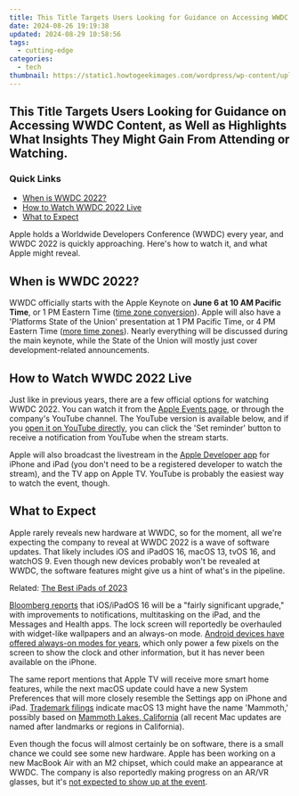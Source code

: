 ```yaml
---
title: This Title Targets Users Looking for Guidance on Accessing WWDC Content, as Well as Highlights What Insights They Might Gain From Attending or Watching.
date: 2024-08-26 19:19:38
updated: 2024-08-29 10:58:56
tags:
  - cutting-edge
categories:
  - tech
thumbnail: https://static1.howtogeekimages.com/wordpress/wp-content/uploads/2022/05/Apple-event-featured.png
---
```


## This Title Targets Users Looking for Guidance on Accessing WWDC Content, as Well as Highlights What Insights They Might Gain From Attending or Watching.

### Quick Links

* [When is WWDC 2022?](https://review-topics.techidaily.com/in-2024-how-to-share-location-in-messenger-on-tecno-camon-20-pro-5g-drfone-by-drfone-virtual-android/)
* [How to Watch WWDC 2022 Live](https://os-tips.techidaily.com/comparing-gphone-and-iphone-top-8-criteria-determining-the-clear-winner/)
* [What to Expect](https://audio-shaping.techidaily.com/mastering-volume-transitions-audio-panning-techniques-in-imovie/)

 Apple holds a Worldwide Developers Conference (WWDC) every year, and WWDC 2022 is quickly approaching. Here's how to watch it, and what Apple might reveal.

##  When is WWDC 2022?

 WWDC officially starts with the Apple Keynote on **June 6 at 10 AM Pacific Time**, or 1 PM Eastern Time ([time zone conversion](https://time.is/1000AM%5F6%5FJune%5F2022%5Fin%5FPDT?WWDC%5F2022%5FApple%5FKeynote)). Apple will also have a 'Platforms State of the Union' presentation at 1 PM Pacific Time, or 4 PM Eastern Time ([more time zones](https://time.is/1pm%5F6%5FJune%5F2022%5Fin%5FPDT?Apple%5FPlatforms%5FState%5Fof%5Fthe%5FUnion)). Nearly everything will be discussed during the main keynote, while the State of the Union will mostly just cover development-related announcements.

##  How to Watch WWDC 2022 Live

 Just like in previous years, there are a few official options for watching WWDC 2022\. You can watch it from the [Apple Events page](https://www.apple.com/apple-events/), or through the company's YouTube channel. The YouTube version is available below, and if you [open it on YouTube directly](https://www.youtube.com/watch?v=q5D55G7Ejs8), you can click the 'Set reminder' button to receive a notification from YouTube when the stream starts.

 Apple will also broadcast the livestream in the [Apple Developer app](https://apps.apple.com/us/app/apple-developer/id640199958) for iPhone and iPad (you don't need to be a registered developer to watch the stream), and the TV app on Apple TV. YouTube is probably the easiest way to watch the event, though.

##  What to Expect

 Apple rarely reveals new hardware at WWDC, so for the moment, all we're expecting the company to reveal at WWDC 2022 is a wave of software updates. That likely includes iOS and iPadOS 16, macOS 13, tvOS 16, and watchOS 9\. Even though new devices probably won't be revealed at WWDC, the software features might give us a hint of what's in the pipeline.

Related: [The Best iPads of 2023](https://snapchat-videos.techidaily.com/2024-approved-innovative-ways-to-boost-your-snapchat-engagement/) 

[Bloomberg reports](https://www.bloomberg.com/news/newsletters/2022-05-29/what-s-coming-in-apple-aapl-ios-16-is-iphone-14-getting-an-always-on-screen-l3rcu7s3?) that iOS/iPadOS 16 will be a "fairly significant upgrade," with improvements to notifications, multitasking on the iPad, and the Messages and Health apps. The lock screen will reportedly be overhauled with widget-like wallpapers and an always-on mode. [Android devices have offered always-on modes for years](https://extra-support.techidaily.com/new-iphone-podcast-downloading-essentials-a-complete-walkthrough/), which only power a few pixels on the screen to show the clock and other information, but it has never been available on the iPhone.

 The same report mentions that Apple TV will receive more smart home features, while the next macOS update could have a new System Preferences that will more closely resemble the Settings app on iPhone and iPad. [Trademark filings](https://9to5mac.com/2021/06/01/apple-trademarks-hint-that-macos-12-could-be-called-mammoth-or-monterey/) indicate macOS 13 might have the name 'Mammoth,' possibly based on [Mammoth Lakes, California](https://en.wikipedia.org/wiki/Mammoth%5FLakes,%5FCalifornia) (all recent Mac updates are named after landmarks or regions in California).

 Even though the focus will almost certainly be on software, there is a small chance we could see some new hardware. Apple has been working on a new MacBook Air with an M2 chipset, which could make an appearance at WWDC. The company is also reportedly making progress on an AR/VR glasses, but it's [not expected to show up at the event](https://www.macrumors.com/2022/05/31/kuo-apple-unlikely-to-announce-vr-headset-wwdc/).

<ins class="adsbygoogle"
     style="display:block"
     data-ad-format="autorelaxed"
     data-ad-client="ca-pub-7571918770474297"
     data-ad-slot="1223367746"></ins>



<ins class="adsbygoogle"
     style="display:block"
     data-ad-client="ca-pub-7571918770474297"
     data-ad-slot="8358498916"
     data-ad-format="auto"
     data-full-width-responsive="true"></ins>
